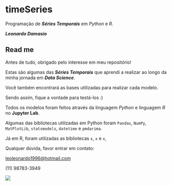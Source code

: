 # timeSeries
Programação de **_Séries Temporais_** em *Python* e *R*.

**_Leonardo Damasio_**

## Read me

Antes de tudo, obrigado pelo interesse em meu repositório!

Estas são algumas das **_Séries Temporais_** que aprendi a realizar ao longo da minha jornada em **_Data Science_**. 

Você também encontrará as bases utilizadas para realizar cada modelo. 

Sendo assim, fique a vontade para testá-los :)

Todos os modelos foram feitos através da linguagem *Python* e linguagem *R* no **Jupyter Lab**.

Algumas das bibliotecas utilizadas em Python foram `Pandas`, `NumPy`, `MatPlotLib`, `statsmodels`, `datetime` e `pmdarima`.

Já em R, foram utilizadas as bibliotecas `x`, `x` e `x`, 

Qualquer dúvida, favor entrar em contato:

leoleonardo1996@hotmail.com

(11) 98783-3949

![](https://blog.nelogica.com.br/wp-content/uploads/2018/11/O-que-%C3%A9-e-como-operar-na-Bolsa-de-Valores.png)
